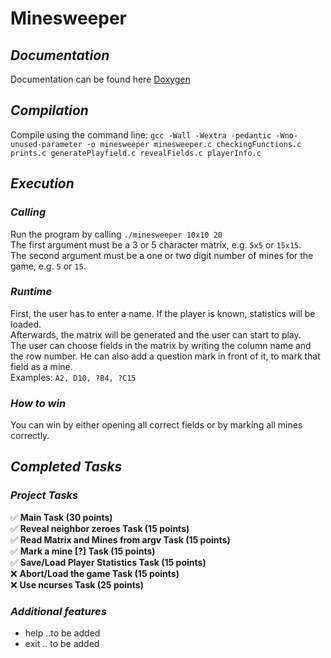 # Minesweeper
## *Documentation*
Documentation can be found here [Doxygen](doxygen/html/index.html)
## *Compilation*
Compile using the command line: `gcc -Wall -Wextra -pedantic -Wno-unused-parameter -o minesweeper minesweeper.c checkingFunctions.c prints.c generatePlayfield.c revealFields.c playerInfo.c`  
## *Execution*
### *Calling*
Run the program by calling `./minesweeper 10x10 20`  
The first argument must be a 3 or 5 character matrix, e.g. `5x5` or `15x15`.  
The second argument must be a one or two digit number of mines for the game, e.g. `5` or `15`.  
### *Runtime*
First, the user has to enter a name. 
If the player is known, statistics will be loaded.  
Afterwards, the matrix will be generated and the user can start to play.  
The user can choose fields in the matrix by writing the column name and the row number. He can also add a question mark in front of it, to mark that field as a mine.  
Examples: `A2, D10, ?B4, ?C15`  
### *How to win*
You can win by either opening all correct fields or by marking all mines correctly.  
## *Completed Tasks*
### *Project Tasks*
:white_check_mark: **Main Task (30 points)**  
:white_check_mark: **Reveal neighbor zeroes Task (15 points)**  
:white_check_mark: **Read Matrix and Mines from argv Task (15 points)**  
:white_check_mark: **Mark a mine [?] Task (15 points)**  
:white_check_mark: **Save/Load Player Statistics Task (15 points)**  
:x: **Abort/Load the game Task (15 points)**  
:x: **Use ncurses Task (25 points)**
### *Additional features*
* help ..to be added  
* exit .. to be added  
